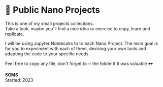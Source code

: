 # 📓 Public Nano Projects

This is one of my small projects collections. <br>
Take a look, maybe you'll find a nice idea or exercise to copy, learn and replicate.

<p>I will be using Jupyter Notebooks to to each Nano Project. The main goal is for you to experiment with each of them, devising your own tools and adapting the code to your specific needs.</p>

Feel free to copy any file, don't forget to ⭐ the folder if it was valuable 🕶️

**SGMS** <br>
Started: 2023
